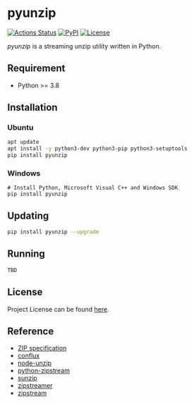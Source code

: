 # pyunzip

[![Actions Status](https://github.com/actions/runner/workflows/Runner%20CI/badge.svg)](https://github.com/craftslab/pyunzip/actions)
[![PyPI](https://img.shields.io/pypi/v/pyunzip.svg?color=brightgreen)](https://pypi.org/project/pyunzip/)
[![License](https://img.shields.io/github/license/craftslab/pyunzip.svg?color=brightgreen)](https://github.com/craftslab/pyunzip/blob/master/LICENSE)



*pyunzip* is a streaming unzip utility written in Python.



## Requirement

- Python >= 3.8



## Installation

### Ubuntu

```bash
apt update
apt install -y python3-dev python3-pip python3-setuptools
pip install pyunzip
```



### Windows

```
# Install Python, Microsoft Visual C++ and Windows SDK
pip install pyunzip
```



## Updating

```bash
pip install pyunzip --upgrade
```



## Running

```bash
TBD
```



## License

Project License can be found [here](https://github.com/craftslab/pyunzip/blob/master/LICENSE).



## Reference

- [ZIP specification](https://pkware.cachefly.net/webdocs/casestudies/APPNOTE.TXT)
- [conflux](https://github.com/transcend-io/conflux)
- [node-unzip](https://github.com/EvanOxfeld/node-unzip)
- [python-zipstream](https://github.com/allanlei/python-zipstream)
- [sunzip](https://github.com/madler/sunzip)
- [zipstreamer](https://github.com/scosman/zipstreamer)
- [zipstream](https://github.com/krolaw/zipstream)
